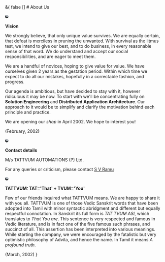 &{<nil> false <nil> <nil> [] <nil> <nil> <nil> <nil> # About Us

![Vision Image](/assets/images/About%20Us/c6e6e8f1c70536cbd40cf202552679cf.jpg)

**Vision**

We strongly believe, that only unique value survives. We are equally certain, that defeat is merciless in pruning the unwanted. With survival as the litmus test, we intend to give our best, and to do business, in every reasonable sense of that word. We do understand and accept our social responsibilities, and are eager to meet them.

We are a handful of novices, hoping to give value for value. We have ourselves given 2 years as the gestation period. Within which time we expect to do all our mistakes, hopefully in a correctable fashion, and progress.

Our agenda is ambitious, but have decided to stay with it, however ridiculous it may be now. To start with we'll be concentrating fully on **Solution Engineering** and **Distributed Application Architecture**. Our approach to it would be to simplify and clarify the motivation behind each principle and practice.

We are opening our *shop* in April 2002. We hope to interest you!

(February, 2002)

![Contact Details Image](/assets/images/About%20Us/ee6a50c0014081b06ec2b4ff121fea3b.jpg)

**Contact details**

M/s TATTVUM AUTOMATIONS (P) Ltd.

For any queries or criticism, please contact [S V Ramu](mailto:group@tattvum.com?subject=Attn:%20S%20V%20Ramu%20at%20TATTVUM%20Automations&body=%20%20%20%20%20*Details%20Please.*)

![TATTVUM Image](/assets/images/About%20Us/99200c90a9d5ad10d8b6a1ff687ab0d9.jpg)

**TATTVUM: TAT='That' + TVUM='You'**

Few of our friends inquired what TATTVUM means. We are happy to share it with you all. TATTVUM is one of those Vedic Sanskrit words that have been adopted into Tamil with minor syntactic abridgment and different but equally respectful connotation. In Sanskrit its full form is *TAT TVUM ASI*, which translates to *That You are*. This sentence is very respected and famous in Vedic literature, and is in fact one of the five famous such phrases, and succinct of all. This assertion has been interpreted into various meanings. While starting the company, we were encouraged by the fatalistic but very optimistic philosophy of Advita, and hence the name. In Tamil it means *A profound truth*.

(March, 2002)
}
